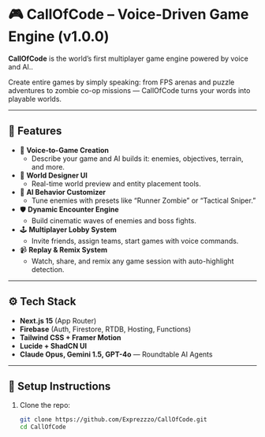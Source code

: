 # 🎮 CallOfCode – Voice-Driven Game Engine (v1.0.0)

**CallOfCode** is the world’s first multiplayer game engine powered by voice and AI..

Create entire games by simply speaking: from FPS arenas and puzzle adventures to zombie co-op missions — CallOfCode turns your words into playable worlds.

---

## 🚀 Features

- 🎤 **Voice-to-Game Creation**
  - Describe your game and AI builds it: enemies, objectives, terrain, and more.
- 🎨 **World Designer UI**
  - Real-time world preview and entity placement tools.
- 🧠 **AI Behavior Customizer**
  - Tune enemies with presets like “Runner Zombie” or “Tactical Sniper.”
- 🛡️ **Dynamic Encounter Engine**
  - Build cinematic waves of enemies and boss fights.
- 🕹️ **Multiplayer Lobby System**
  - Invite friends, assign teams, start games with voice commands.
- 📹 **Replay & Remix System**
  - Watch, share, and remix any game session with auto-highlight detection.

---

## ⚙️ Tech Stack

- **Next.js 15** (App Router)
- **Firebase** (Auth, Firestore, RTDB, Hosting, Functions)
- **Tailwind CSS + Framer Motion**
- **Lucide + ShadCN UI**
- **Claude Opus, Gemini 1.5, GPT-4o** — Roundtable AI Agents

---

## 🔐 Setup Instructions

1. Clone the repo:
   ```bash
   git clone https://github.com/Exprezzzo/CallOfCode.git
   cd CallOfCode
